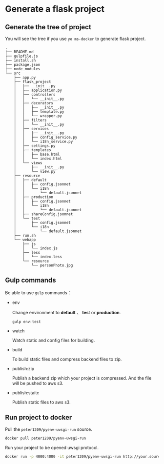 Generate a flask project
=========================



## Generate the tree of project

You will see the tree if you use `yo ms-docker` to generate flask project.

```
.
├── README.md
├── gulpfile.js
├── install.sh
├── package.json
├── node_modules
└── src
    ├── app.py
    ├── flask_project
    │   ├── __init__.py
    │   ├── application.py
    │   ├── controllers
    │   │   └── __init__.py
    │   ├── decorators
    │   │   ├── __init__.py
    │   │   ├── template.py
    │   │   └── wrapper.py
    │   ├── filters
    │   │   └── __init__.py
    │   ├── services
    │   │   ├── __init__.py
    │   │   ├── config_service.py
    │   │   └── i18n_service.py
    │   ├── settings.py
    │   ├── templates
    │   │   ├── base.html
    │   │   └── index.html
    │   └── views
    │       ├── __init__.py
    │       └── view.py
    ├── resource
    │   ├── default
    │   │   ├── config.jsonnet
    │   │   └── i18n
    │   │       └── default.jsonnet
    │   ├── production
    │   │   ├── config.jsonnet
    │   │   └── i18n
    │   │       └── default.jsonnet
    │   ├── shareConfig.jsonnet
    │   └── test
    │       ├── config.jsonnet
    │       └── i18n
    │           └── default.jsonnet
    ├── run.sh
    └── webapp
        ├── js
        │   └── index.js
        ├── less
        │   └── index.less
        └── resource
            └── personPhoto.jpg
```

## Gulp commands

Be able to use `gulp` commands：

* env

  Change environment to **default** 、 **tes**t or **production**.
  ```
  gulp env:test
  ```

* watch

  Watch static and config files for building.

* build

  To build static files and compress backend files to zip.

* publish:zip

  Publish a backend zip which your project is compressed. And the file will be pushed to aws s3.

* publish:staitc

  Publish static files to aws s3.

## Run project to docker

Pull the `peter1209/pyenv-uwsgi-run` source.
```bash
docker pull peter1209/pyenv-uwsgi-run
```

Run your project to be opened uwsgi protocol.
```bash
docker run -p 4000:4000 -it peter1209/pyenv-uwsgi-run http://your.source.com/flask_project.zip
```


